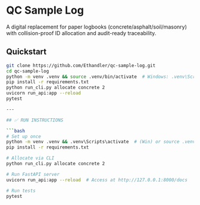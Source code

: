# QC Sample Log

A digital replacement for paper logbooks (concrete/asphalt/soil/masonry) with collision-proof ID allocation and audit-ready traceability.

## Quickstart

```bash
git clone https://github.com/Ethandler/qc-sample-log.git
cd qc-sample-log
python -m venv .venv && source .venv/bin/activate  # Windows: .venv\Scripts\activate
pip install -r requirements.txt
python run_cli.py allocate concrete 2
uvicorn run_api:app --reload
pytest

---

## ✅ RUN INSTRUCTIONS

```bash
# Set up once
python -m venv .venv && .venv\Scripts\activate  # (Win) or source .venv/bin/activate
pip install -r requirements.txt

# Allocate via CLI
python run_cli.py allocate concrete 2

# Run FastAPI server
uvicorn run_api:app --reload  # Access at http://127.0.0.1:8000/docs

# Run tests
pytest
